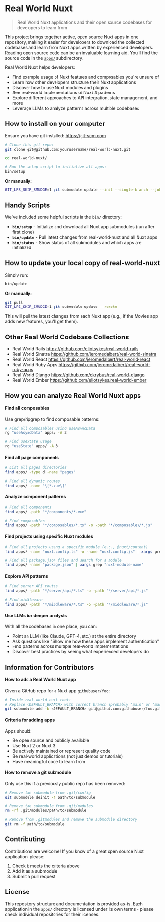 # Real World Nuxt

> Real World Nuxt applications and their open source codebases for developers to learn from

This project brings together active, open source Nuxt apps in one repository, making it easier for developers to download the collected codebases and learn from Nuxt apps written by experienced developers. Reading open source code can be an invaluable learning aid. You'll find the source code in the [`apps/`](apps/) subdirectory.

Real World Nuxt helps developers:

- Find example usage of Nuxt features and composables you're unsure of
- Learn how other developers structure their Nuxt applications
- Discover how to use Nuxt modules and plugins
- See real-world implementations of Nuxt 3 patterns
- Explore different approaches to API integration, state management, and more
- Leverage LLMs to analyze patterns across multiple codebases

## How to install on your computer

Ensure you have git installed: https://git-scm.com

```bash
# Clone this git repo:
git clone git@github.com:yourusername/real-world-nuxt.git

cd real-world-nuxt/

# Run the setup script to initialize all apps:
bin/setup
```

**Or manually:**
```bash
GIT_LFS_SKIP_SMUDGE=1 git submodule update --init --single-branch --jobs 4
```

## Handy Scripts

We've included some helpful scripts in the `bin/` directory:

- **`bin/setup`** - Initialize and download all Nuxt app submodules (run after first clone)
- **`bin/update`** - Pull latest changes from real-world-nuxt and all Nuxt apps
- **`bin/status`** - Show status of all submodules and which apps are initialized

## How to update your local copy of real-world-nuxt

Simply run:
```bash
bin/update
```

**Or manually:**
```bash
git pull
GIT_LFS_SKIP_SMUDGE=1 git submodule update --remote
```

This will pull the latest changes from each Nuxt app (e.g., if the Movies app adds new features, you'll get them).

## Other Real World Codebase Collections

- Real World Rails https://github.com/eliotsykes/real-world-rails
- Real World Sinatra https://github.com/jeromedalbert/real-world-sinatra
- Real World React https://github.com/jeromedalbert/real-world-react
- Real World Ruby Apps https://github.com/jeromedalbert/real-world-ruby-apps
- Real World Django https://github.com/ckrybus/real-world-django
- Real World Ember https://github.com/eliotsykes/real-world-ember

## How you can analyze Real World Nuxt apps

#### Find all composables

Use grep/ripgrep to find composable patterns:

```bash
# Find all composables using useAsyncData
rg "useAsyncData" apps/ -A 3

# Find useState usage
rg "useState" apps/ -A 3
```

#### Find all page components

```bash
# List all pages directories
find apps/ -type d -name "pages"

# Find all dynamic routes
find apps/ -name "\[*.vue\]"
```

#### Analyze component patterns

```bash
# Find all components
find apps/ -path "*/components/*.vue"

# Find composables
find apps/ -path "*/composables/*.ts" -o -path "*/composables/*.js"
```

#### Find projects using specific Nuxt modules

```bash
# Find all projects using a specific module (e.g., @nuxt/content)
find apps/ -name "nuxt.config.ts" -o -name "nuxt.config.js" | xargs grep "@nuxt/content"

# Find all package.json files and search for a module
find apps/ -name "package.json" | xargs grep "nuxt-module-name"
```

#### Explore API patterns

```bash
# Find server API routes
find apps/ -path "*/server/api/*.ts" -o -path "*/server/api/*.js"

# Find middleware
find apps/ -path "*/middleware/*.ts" -o -path "*/middleware/*.js"
```

#### Use LLMs for deeper analysis

With all the codebases in one place, you can:
- Point an LLM (like Claude, GPT-4, etc.) at the entire directory
- Ask questions like "Show me how these apps implement authentication"
- Find patterns across multiple real-world implementations
- Discover best practices by seeing what experienced developers do

## Information for Contributors

#### How to add a Real World Nuxt app

Given a GitHub repo for a Nuxt app `githubuser/foo`:

```bash
# Inside real-world-nuxt root:
# Replace <DEFAULT_BRANCH> with correct branch (probably 'main' or 'master').
git submodule add -b <DEFAULT_BRANCH> git@github.com:githubuser/foo.git apps/foo
```

#### Criteria for adding apps

Apps should:
- Be open source and publicly available
- Use Nuxt 2 or Nuxt 3
- Be actively maintained or represent quality code
- Be real-world applications (not just demos or tutorials)
- Have meaningful code to learn from

#### How to remove a git submodule

Only use this if a previously public repo has been removed:

```bash
# Remove the submodule from .git/config
git submodule deinit -f path/to/submodule

# Remove the submodule from .git/modules
rm -rf .git/modules/path/to/submodule

# Remove from .gitmodules and remove the submodule directory
git rm -f path/to/submodule
```

## Contributing

Contributions are welcome! If you know of a great open source Nuxt application, please:

1. Check it meets the criteria above
2. Add it as a submodule
3. Submit a pull request

## License

This repository structure and documentation is provided as-is. Each application in the `apps/` directory is licensed under its own terms - please check individual repositories for their licenses.

